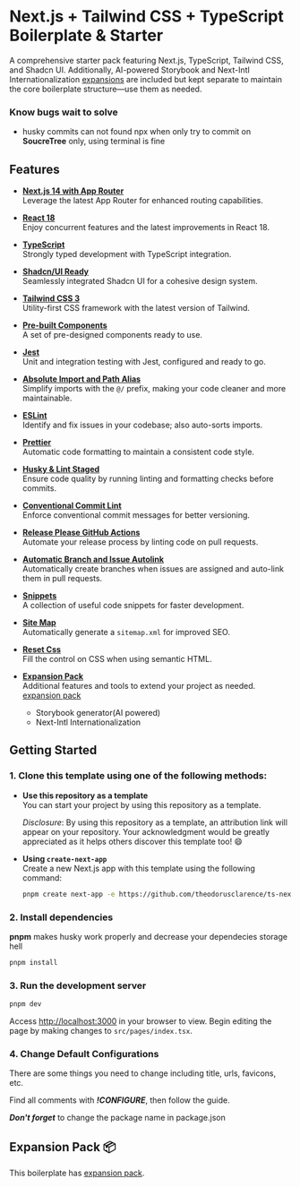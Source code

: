 # Next.js + Tailwind CSS + TypeScript Boilerplate & Starter

A comprehensive starter pack featuring Next.js, TypeScript, Tailwind CSS, and Shadcn UI. Additionally, AI-powered Storybook and Next-Intl Internationalization [expansions](https://github.com/fthozdemir/next-expansion-pack) are included but kept separate to maintain the core boilerplate structure—use them as needed.

### Know bugs wait to solve

- husky commits can not found npx when only try to commit on **SoucreTree** only, using terminal is fine

## Features

- <u>**Next.js 14 with App Router**</u>  
  Leverage the latest App Router for enhanced routing capabilities.

- <u>**React 18**</u>  
  Enjoy concurrent features and the latest improvements in React 18.

- <u>**TypeScript**</u>  
  Strongly typed development with TypeScript integration.

- <u>**Shadcn/UI Ready**</u>  
  Seamlessly integrated Shadcn UI for a cohesive design system.

- <u>**Tailwind CSS 3**</u>  
  Utility-first CSS framework with the latest version of Tailwind.

- <u>**Pre-built Components**</u>  
  A set of pre-designed components ready to use.

- <u>**Jest**</u>  
  Unit and integration testing with Jest, configured and ready to go.

- <u>**Absolute Import and Path Alias**</u>  
  Simplify imports with the `@/` prefix, making your code cleaner and more maintainable.

- <u>**ESLint**</u>  
  Identify and fix issues in your codebase; also auto-sorts imports.

- <u>**Prettier**</u>  
  Automatic code formatting to maintain a consistent code style.

- <u>**Husky & Lint Staged**</u>  
  Ensure code quality by running linting and formatting checks before commits.

- <u>**Conventional Commit Lint**</u>  
  Enforce conventional commit messages for better versioning.

- <u>**Release Please GitHub Actions**</u>  
  Automate your release process by linting code on pull requests.

- <u>**Automatic Branch and Issue Autolink**</u>  
  Automatically create branches when issues are assigned and auto-link them in pull requests.

- <u>**Snippets**</u>  
  A collection of useful code snippets for faster development.

- <u>**Site Map**</u>  
  Automatically generate a `sitemap.xml` for improved SEO.

- <u>**Reset Css**</u>  
  Fill the control on CSS when using semantic HTML.

- <u>**Expansion Pack**</u>  
  Additional features and tools to extend your project as needed. [expansion pack](https://github.com/fthozdemir/next-expansion-pack)
  - Storybook generator(AI powered)
  - Next-Intl Internationalization

## Getting Started

### 1. Clone this template using one of the following methods:

- **Use this repository as a template**  
  You can start your project by using this repository as a template.

  _Disclosure_: By using this repository as a template, an attribution link will appear on your repository. Your acknowledgment would be greatly appreciated as it helps others discover this template too! 😄

- **Using `create-next-app`**  
  Create a new Next.js app with this template using the following command:

  ```bash
  pnpm create next-app -e https://github.com/theodorusclarence/ts-nextjs-tailwind-starter ts-pnpm
  ```

### 2. Install dependencies

**pnpm** makes husky work properly and decrease your dependecies storage hell

```bash
pnpm install
```

### 3. Run the development server

```bash
pnpm dev
```

Access [http://localhost:3000](http://localhost:3000) in your browser to view. Begin editing the page by making changes to `src/pages/index.tsx`.

### 4. Change Default Configurations

There are some things you need to change including title, urls, favicons, etc.

Find all comments with **_!CONFIGURE_**, then follow the guide.

**_Don't forget_** to change the package name in package.json

## Expansion Pack 📦

This boilerplate has [expansion pack](https://github.com/fthozdemir/next-expansion-pack).
